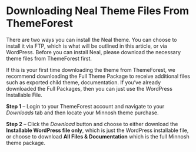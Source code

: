 # Downloading Neal Theme Files From ThemeForest

There are two ways you can install the Neal theme. You can choose to install it via FTP, which is what will be outlined in this article, or via WordPress. Before you can install Neal, please download the necessary theme files from ThemeForest first.

If this is your first time downloading the theme from ThemeForest, we recommend downloading the Full Theme Package to receive additional files such as exported child theme, documentation. If you’ve already downloaded the Full Packages, then you can just use the WordPress Installable File.

**Step 1** – Login to your ThemeForest account and navigate to your _Downloads_ tab and then locate your Minnosh theme purchase.

**Step 2** – Click the _Download_ button and choose to either download the **Installable WordPress file only**, which is just the WordPress installable file, or choose to download **All Files & Documentation** which is the full Minnosh theme package.

